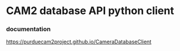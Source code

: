 # CAM2 database API python client

### documentation
https://purduecam2project.github.io/CameraDatabaseClient
